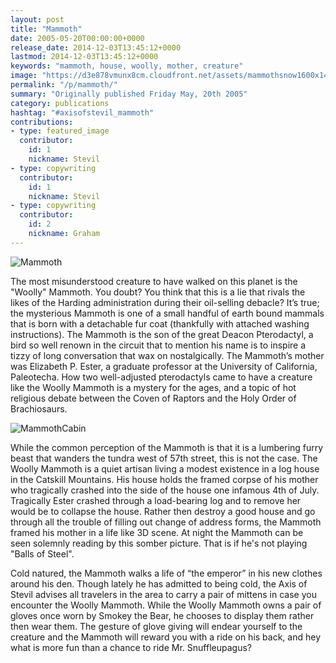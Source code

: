 ```yaml
---
layout: post
title: "Mammoth"
date: 2005-05-20T00:00:00+0000
release_date: 2014-12-03T13:45:12+0000
lastmod: 2014-12-03T13:45:12+0000
keywords: "mammoth, house, woolly, mother, creature"
image: "https://d3e878vmunx8cm.cloudfront.net/assets/mammothsnow1600x1400.jpg"
permalink: "/p/mammoth/"
summary: "Originally published Friday May, 20th 2005"
category: publications
hashtag: "#axisofstevil_mammoth"
contributions:
- type: featured_image
  contributor:
    id: 1
    nickname: Stevil
- type: copywriting
  contributor:
    id: 1
    nickname: Stevil
- type: copywriting
  contributor:
    id: 2
    nickname: Graham
---
```


[id_1]: https://d3e878vmunx8cm.cloudfront.net/assets/mammothsnow1600x1400.jpg "Mammoth"[id_2]: https://d3e878vmunx8cm.cloudfront.net/assets/mammothcabin1600x1200.jpg "MammothCabin"
![Mammoth][id_1]

The most misunderstood creature to have walked on this planet is the "Woolly" Mammoth. You doubt? You think that this is a lie that rivals the likes of the Harding administration during their oil-selling debacle? It’s true; the mysterious Mammoth is one of a small handful of earth bound mammals that is born with a detachable fur coat (thankfully with attached washing instructions). The Mammoth is the son of the great Deacon Pterodactyl, a bird so well renown in the circuit that to mention his name is to inspire a tizzy of long conversation that wax on nostalgically. The Mammoth’s mother was Elizabeth P. Ester, a graduate professor at the University of California, Paleotecha. How two well-adjusted pterodactyls came to have a creature like the Woolly Mammoth is a mystery for the ages, and a topic of hot religious debate between the Coven of Raptors and the Holy Order of Brachiosaurs.

![MammothCabin][id_2]

While the common perception of the Mammoth is that it is a lumbering furry beast that wanders the tundra west of 57th street, this is not the case. The Woolly Mammoth is a quiet artisan living a modest existence in a log house in the Catskill Mountains. His house holds the framed corpse of his mother who tragically crashed into the side of the house one infamous 4th of July. Tragically Ester crashed through a load-bearing log and to remove her would be to collapse the house. Rather then destroy a good house and go through all the trouble of filling out change of address forms, the Mammoth framed his mother in a life like 3D scene. At night the Mammoth can be seen solemnly reading by this somber picture. That is if he's not playing "Balls of Steel".

Cold natured, the Mammoth walks a life of “the emperor” in his new clothes around his den. Though lately he has admitted to being cold, the Axis of Stevil advises all travelers in the area to carry a pair of mittens in case you encounter the Woolly Mammoth. While the Woolly Mammoth owns a pair of gloves once worn by Smokey the Bear, he chooses to display them rather then wear them. The gesture of glove giving will endear yourself to the creature and the Mammoth will reward you with a ride on his back, and hey what is more fun than a chance to ride Mr. Snuffleupagus?
